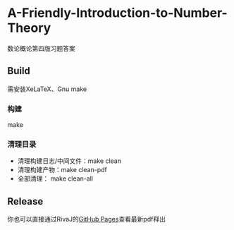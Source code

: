 # A-Friendly-Introduction-to-Number-Theory
数论概论第四版习题答案

## Build
需安装XeLaTeX、Gnu make

### 构建
make

### 清理目录
- 清理构建日志/中间文件：make clean
- 清理构建产物：make clean-pdf
- 全部清理： make clean-all

## Release
你也可以直接通过RivaJ的[GitHub Pages](https://github.com/RivaJ-github/A-Friendly-Introduction-to-Number-Theory/releases)查看最新pdf释出

